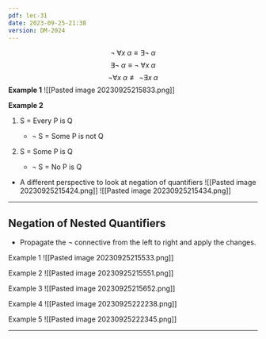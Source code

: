 ```yaml
---
pdf: lec-31
date: 2023-09-25-21:38
version: DM-2024
---
```


$$
\neg \; \forall x\; \alpha \equiv \exists \neg \; \alpha
$$
$$
\exists \neg \; \alpha \equiv \neg \; \forall x\; \alpha
$$
$$
\neg \forall x\; \alpha \not\equiv \neg \exists x\; \alpha 
$$
**Example 1**
![[Pasted image 20230925215833.png]]

**Example 2**
1. S = Every P is Q
	- $\neg$ S = Some P is not Q

2. S = Some P is Q
	- $\neg$ S = No P is Q


- A different perspective to look at negation of quantifiers
![[Pasted image 20230925215424.png]]
![[Pasted image 20230925215434.png]]

---
## Negation of Nested Quantifiers
- Propagate the $\neg$ connective from the left to right and apply the changes.

Example 1
![[Pasted image 20230925215533.png]]

Example 2
![[Pasted image 20230925215551.png]]

Example 3
![[Pasted image 20230925215652.png]]

Example 4
![[Pasted image 20230925222238.png]]

Example 5
![[Pasted image 20230925222345.png]]

---

